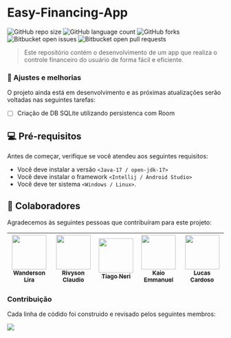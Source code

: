 # Easy-Financing-App

![GitHub repo size](https://img.shields.io/github/repo-size/wandersonlira/Easy-Financing-App?style=for-the-badge)
![GitHub language count](https://img.shields.io/github/languages/count/wandersonlira/Easy-Financing-App?style=for-the-badge)
![GitHub forks](https://img.shields.io/github/forks/wandersonlira/Easy-Financing-App?style=for-the-badge)
![Bitbucket open issues](https://img.shields.io/bitbucket/issues/wandersonlira/Easy-Financing-App?style=for-the-badge)
![Bitbucket open pull requests](https://img.shields.io/bitbucket/pr-raw/wandersonlira/Easy-Financing-App?style=for-the-badge)

> Este repositório contém o desenvolvimento de um app que realiza o controle financeiro do usuário de forma fácil e eficiente.

### :wrench: Ajustes e melhorias

O projeto ainda está em desenvolvimento e as próximas atualizações serão voltadas nas seguintes tarefas:

- [ ] Criação de DB SQLite utilizando persistenca com Room
      

## 💻 Pré-requisitos

Antes de começar, verifique se você atendeu aos seguintes requisitos:

- Você deve instalar a versão `<Java-17 / open-jdk-17>`
- Você deve instalar o framework `<Intellij / Android Studio>`
- Você deve ter sistema `<Windows / Linux>`.

## 🤝 Colaboradores

Agradecemos às seguintes pessoas que contribuíram para este projeto:

| [<img loading="lazy" src="https://avatars.githubusercontent.com/u/128269826?v=4" width=80><br><sub>Wanderson Lira</sub>](https://github.com/wandersonlira) |  [<img loading="lazy" src="https://avatars.githubusercontent.com/u/100952904?v=4" width=80><br><sub>Rivyson Claudio</sub>](https://github.com/RivysonClaudio) |  [<img loading="lazy" src="https://avatars.githubusercontent.com/u/131713626?v=4" width=80><br><sub>Tiago Neri</sub>](https://github.com/TiagoNerii) |  [<img loading="lazy" src="https://avatars.githubusercontent.com/u/137109972?v=4" width=80><br><sub>Kaio Emmanuel</sub>](https://github.com/kaioems) | [<img loading="lazy" src="https://avatars.githubusercontent.com/u/99299276?v=4" width=80><br><sub>Lucas Cardoso</sub>](https://github.com/cardosineo98) |
| :---: | :---: | :---: | :---: | :---: |

### Contribuição

Cada linha de códido foi construido e revisado pelos seguintes membros: 

<a href="https://github.com/wandersonlira/Easy-Financing-App/graphs/contributors">
  <img src="https://contrib.rocks/image?repo=wandersonlira/Easy-Financing-App"/>
</a>
